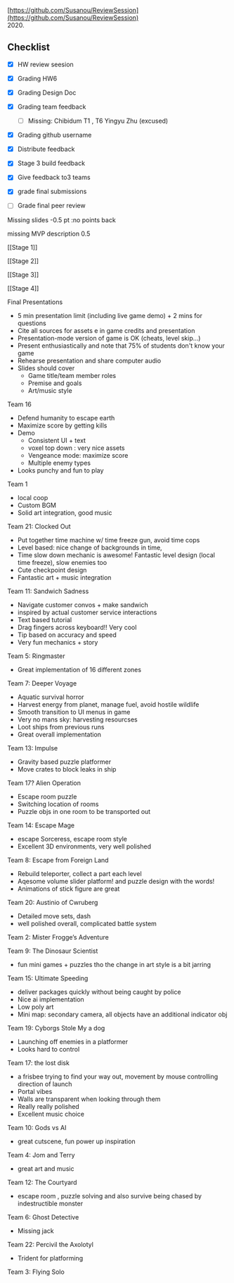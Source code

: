 [https://github.com/Susanou/ReviewSession](https://github.com/Susanou/ReviewSession)  
2020.

  

## Checklist

- [x] HW review seesion
- [x] Grading HW6
- [x] Grading Design Doc
- [x] Grading team feedback
    - [ ] Missing: Chibidum T1 , T6 Yingyu Zhu (excused)
- [x] Grading github username
- [x] Distribute feedback
- [x] Stage 3 build feedback
- [x] Give feedback to3 teams
- [x] grade final submissions
- [ ] Grade final peer review

  

Missing slides -0.5 pt :no points back

missing MVP description 0.5

  

[[Stage 1]]

[[Stage 2]]

[[Stage 3]]

[[Stage 4]]

  

Final Presentations

- 5 min presentation limit (including live game demo) + 2 mins for questions
- Cite all sources for assets e in game credits and presentation
- Presentation-mode version of game is OK (cheats, level skip...)
- Present enthusiastically and note that 75% of students don't know your game
- Rehearse presentation and share computer audio
- Slides should cover
    - Game title/team member roles
    - Premise and goals
    - Art/music style

  

Team 16

- Defend humanity to escape earth
- Maximize score by getting kills
- Demo
    - Consistent UI + text
    - voxel top down : very nice assets
    - Vengeance mode: maximize score
    - Multiple enemy types
- Looks punchy and fun to play

  

Team 1

- local coop
- Custom BGM
- Solid art integration, good music

  

Team 21: Clocked Out

- Put together time machine w/ time freeze gun, avoid time cops
- Level based: nice change of backgrounds in time,
- Time slow down mechanic is awesome! Fantastic level design (local time freeze), slow enemies too
- Cute checkpoint design
- Fantastic art + music integration

  

Team 11: Sandwich Sadness

- Navigate customer convos + make sandwich
- inspired by actual customer service interactions
- Text based tutorial
- Drag fingers across keyboard!! Very cool
- Tip based on accuracy and speed
- Very fun mechanics + story

  

Team 5: Ringmaster

- Great implementation of 16 different zones

  

Team 7: Deeper Voyage

- Aquatic survival horror
- Harvest energy from planet, manage fuel, avoid hostile wildlife
- Smooth transition to UI menus in game
- Very no mans sky: harvesting resourcses
- Loot ships from previous runs
- Great overall implementation

  

Team 13: Impulse

- Gravity based puzzle platformer
- Move crates to block leaks in ship

  

Team 17? Alien Operation

- Escape room puzzle
- Switching location of rooms
- Puzzle objs in one room to be transported out

  
Team 14: Escape Mage

- escape Sorceress, escape room style
- Excellent 3D environments, very well polished

  

Team 8: Escape from Foreign Land

- Rebuild teleporter, collect a part each level
- Aqesome volume slider platform! and puzzle design with the words!
- Animations of stick figure are great

  

Team 20: Austinio of Cwruberg

- Detailed move sets, dash
- well polished overall, complicated battle system

  

Team 2: Mister Frogge’s Adventure

  

Team 9: The Dinosaur Scientist

- fun mini games + puzzles tho the change in art style is a bit jarring

  

Team 15: Ultimate Speeding

- deliver packages quickly without being caught by police
- Nice ai implementation
- Low poly art
- Mini map: secondary camera, all objects have an additional indicator obj

  

Team 19: Cyborgs Stole My a dog

- Launching off enemies in a platformer
- Looks hard to control

  

Team 17: the lost disk

- a frisbee trying to find your way out, movement by mouse controlling direction of launch
- Portal vibes
- Walls are transparent when looking through them
- Really really polished
- Excellent music choice

  

Team 10: Gods vs AI

- great cutscene, fun power up inspiration

  

Team 4: Jom and Terry

- great art and music

  

Team 12: The Courtyard

- escape room , puzzle solving and also survive being chased by indestructible monster

  

Team 6: Ghost Detective

- Missing jack

  

Team 22: Percivil the Axolotyl

- Trident for platforming

  

Team 3: Flying Solo